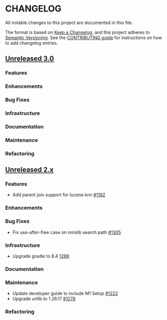 # CHANGELOG
All notable changes to this project are documented in this file.

The format is based on [Keep a Changelog](https://keepachangelog.com/en/1.0.0/), and this project adheres to [Semantic Versioning](https://semver.org/spec/v2.0.0.html). See the [CONTRIBUTING guide](./CONTRIBUTING.md#Changelog) for instructions on how to add changelog entries.

## [Unreleased 3.0](https://github.com/opensearch-project/k-NN/compare/2.x...HEAD)
### Features
### Enhancements
### Bug Fixes
### Infrastructure
### Documentation
### Maintenance
### Refactoring

## [Unreleased 2.x](https://github.com/opensearch-project/k-NN/compare/2.11...2.x)
### Features
* Add parent join support for lucene knn [#1182](https://github.com/opensearch-project/k-NN/pull/1182)
### Enhancements
### Bug Fixes
* Fix use-after-free case on nmslib search path [#1305](https://github.com/opensearch-project/k-NN/pull/1305)
### Infrastructure
* Upgrade gradle to 8.4 [1289](https://github.com/opensearch-project/k-NN/pull/1289)
### Documentation
### Maintenance
* Update developer guide to include M1 Setup [#1222](https://github.com/opensearch-project/k-NN/pull/1222)
* Upgrade urllib to 1.26.17 [#1278](https://github.com/opensearch-project/k-NN/pull/1278)
### Refactoring

